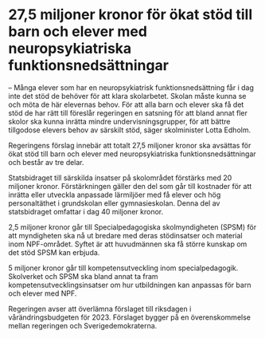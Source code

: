 # 27,5 miljoner kronor för ökat stöd till barn och elever med neuropsykiatriska funktionsnedsättningar

– Många elever som har en neuropsykiatrisk funktionsnedsättning får i dag inte det stöd de behöver för att klara skolarbetet. Skolan måste kunna se och möta de här elevernas behov. För att alla barn och elever ska få det stöd de har rätt till föreslår regeringen en satsning för att bland annat fler skolor ska kunna inrätta mindre undervisningsgrupper, för att bättre tillgodose elevers behov av särskilt stöd, säger skolminister Lotta Edholm.

Regeringens förslag innebär att totalt 27,5 miljoner kronor ska avsättas för ökat stöd till barn och elever med neuropsykiatriska funktionsnedsättningar och består av tre delar.

Statsbidraget till särskilda insatser på skolområdet förstärks med 20 miljoner kronor. Förstärkningen gäller den del som går till kostnader för att inrätta eller utveckla anpassade lärmiljöer med få elever och hög personaltäthet i grundskolan eller gymnasieskolan. Denna del av statsbidraget omfattar i dag 40 miljoner kronor.

2,5 miljoner kronor går till Specialpedagogiska skolmyndigheten (SPSM) för att myndigheten ska nå ut bredare med deras stödinsatser och material inom NPF\-området. Syftet är att huvudmännen ska få större kunskap om det stöd SPSM kan erbjuda.

5 miljoner kronor går till kompetensutveckling inom specialpedagogik. Skolverket och SPSM ska bland annat ta fram kompetensutvecklingsinsatser om hur utbildningen kan anpassas för barn och elever med NPF.

Regeringen avser att överlämna förslaget till riksdagen i vårändringsbudgeten för 2023\. Förslaget bygger på en överenskommelse mellan regeringen och Sverigedemokraterna.

